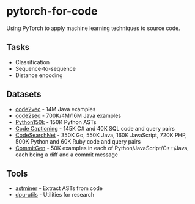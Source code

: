 # pytorch-for-code

Using PyTorch to apply machine learning techniques to source code.

## Tasks

- Classification
- Sequence-to-sequence
- Distance encoding

## Datasets

- [code2vec](https://github.com/tech-srl/code2vec) - 14M Java examples
- [code2seq](https://github.com/tech-srl/code2seq) - 700K/4M/16M Java examples
- [Python150k](https://www.sri.inf.ethz.ch/py150) - 150K Python ASTs
- [Code Captioning](https://github.com/sriniiyer/codenn/) - 145K C# and 40K SQL code and query pairs
- [CodeSearchNet](https://github.com/github/CodeSearchNet) - 350K Go, 550K Java, 160K JavaScript, 720K PHP, 500K Python and 60K Ruby code and query pairs
- [CommitGen](https://github.com/epochx/commitgen) - 50K examples in each of Python/JavaScript/C++/Java, each being a diff and a commit message

## Tools

- [astminer](https://github.com/JetBrains-Research/astminer) - Extract ASTs from code
- [dpu-utils](https://github.com/microsoft/dpu-utils) - Utilities for research